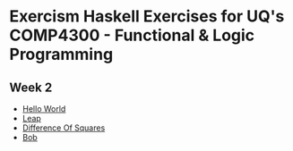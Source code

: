 # Exercism Haskell Exercises for UQ's COMP4300 - Functional & Logic Programming

## Week 2

- [Hello World](https://exercism.org/tracks/haskell/exercises/hello-world)
- [Leap](https://exercism.org/tracks/haskell/exercises/leap)
- [Difference Of Squares](https://exercism.org/tracks/haskell/exercises/difference-of-squares)
- [Bob](https://exercism.org/tracks/haskell/exercises/bob)
